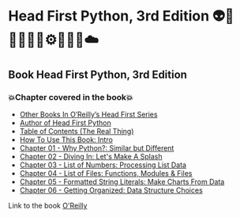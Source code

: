 # Head First Python, 3rd Edition 👽🤖👩🏻‍💻🤯⚙️🐍🧠🎲☁️
## Book  Head First Python, 3rd Edition
### 💥Chapter covered in the book💥
- [Other Books In O’Reilly’s Head First Series](https://github.com/romulovieira777/Head_First_Python_3rd_Edition/tree/main/Other_Books_In_O_Reilly_s_Head_First_Series)
- [Author of Head First Python](https://github.com/romulovieira777/Head_First_Python_3rd_Edition/tree/main/Author_of_Head_First_Python)
- [Table of Contents (The Real Thing)](https://github.com/romulovieira777/Head_First_Python_3rd_Edition/tree/main/Table_of_Contents_The_Real_Thing)
- [How To Use This Book: Intro](https://github.com/romulovieira777/Head_First_Python_3rd_Edition/tree/main/How_to_Use_This_Book_Intro)
- [Chapter 01 - Why Python?: Similar but Different](https://github.com/romulovieira777/Head_First_Python_3rd_Edition/tree/main/Chapter_01_Why_Python_Similar_But_Different)
- [Chapter 02 - Diving In: Let's Make A Splash](https://github.com/romulovieira777/Head_First_Python_3rd_Edition/tree/main/Chapter_02_Diving_In_Lets_Make_A_Splash)
- [Chapter 03 - List of Numbers: Processing List Data](https://github.com/romulovieira777/Head_First_Python_3rd_Edition/tree/main/Chapter_03_List_of_Numbers_Processing_List_Data)
- [Chapter 04 - List of Files: Functions, Modules & Files](https://github.com/romulovieira777/Head_First_Python_3rd_Edition/tree/main/Chapter_04_List_of_Files_Functions_Modules_Files)
- [Chapter 05 - Formatted String Literals: Make Charts From Data](https://github.com/romulovieira777/Head_First_Python_3rd_Edition/tree/main/Chapter_05_Formatted_String_Literals_Make_Charts_From_Data)
- [Chapter 06 - Getting Organized: Data Structure Choices]()

Link to the book [O'Reilly](https://www.oreilly.com/library/view/head-first-python/9781492051282/)
